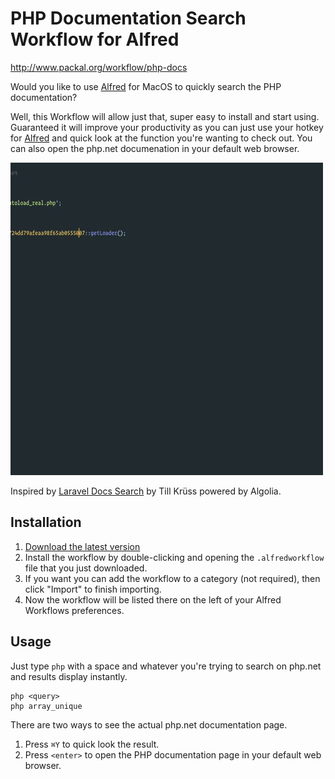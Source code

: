 # PHP Documentation Search Workflow for Alfred
http://www.packal.org/workflow/php-docs

Would you like to use [Alfred](https://www.alfredapp.com/) for MacOS to quickly search the PHP documentation?

Well, this Workflow will allow just that, super easy to install and start using. Guaranteed it will improve
your productivity as you can just use your hotkey for [Alfred](https://www.alfredapp.com/) and quick look at the function you're wanting to check out.
You can also open the php.net documenation in your default web browser.

![Screenshot](workflow-action.gif)

Inspired by [Laravel Docs Search](https://github.com/tillkruss/alfred-laravel-docs) by Till Krüss powered by Algolia.

## Installation

1. [Download the latest version](https://github.com/billrobclark/alfred-phpdoc-search/releases/download/v1.0.1/PHP.Docs.alfredworkflow)
2. Install the workflow by double-clicking and opening the `.alfredworkflow` file that you just downloaded.
3. If you want you can add the workflow to a category (not required), then click "Import" to finish importing.
4. Now the workflow will be listed there on the left of your Alfred Workflows preferences.

## Usage

Just type `php` with a space and whatever you're trying to search on php.net and results display instantly.

```
php <query>
php array_unique
```

There are two ways to see the actual php.net documentation page.
1. Press `⌘Y` to quick look the result.
2. Press `<enter>` to open the PHP documentation page in your default web browser.
